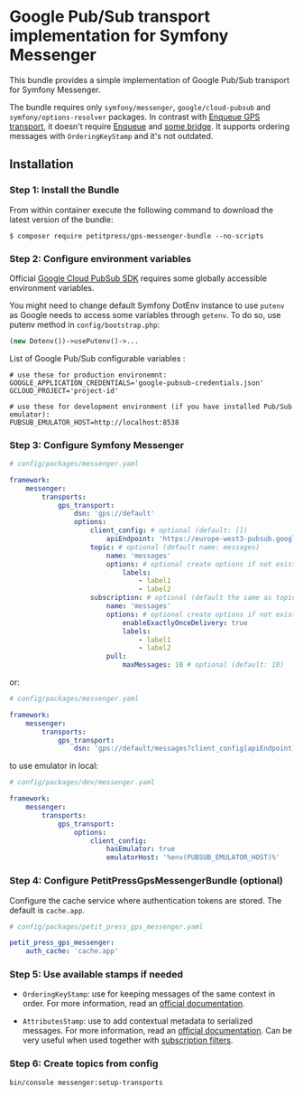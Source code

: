 Google Pub/Sub transport implementation for Symfony Messenger
========

This bundle provides a simple implementation of Google Pub/Sub transport for Symfony Messenger.

The bundle requires only `symfony/messenger`, `google/cloud-pubsub` and `symfony/options-resolver` packages. 
In contrast with [Enqueue GPS transport](https://github.com/php-enqueue/gps),
it doesn't require [Enqueue](https://github.com/php-enqueue) 
and [some bridge](https://github.com/sroze/messenger-enqueue-transport#readme). 
It supports ordering messages with `OrderingKeyStamp` and it's not outdated. 

## Installation

### Step 1: Install the Bundle

From within container execute the following command to download the latest version of the bundle:

```console
$ composer require petitpress/gps-messenger-bundle --no-scripts
```

### Step 2: Configure environment variables

Official [Google Cloud PubSub SDK](https://github.com/googleapis/google-cloud-php-pubsub) 
requires some globally accessible environment variables.

You might need to change default Symfony DotEnv instance to use `putenv` 
as Google needs to access some variables through `getenv`. To do so, use putenv method in `config/bootstrap.php`:
```php
(new Dotenv())->usePutenv()->...
```

List of Google Pub/Sub configurable variables :
```dotenv
# use these for production environemnt:
GOOGLE_APPLICATION_CREDENTIALS='google-pubsub-credentials.json'
GCLOUD_PROJECT='project-id'

# use these for development environment (if you have installed Pub/Sub emulator):
PUBSUB_EMULATOR_HOST=http://localhost:8538
```

### Step 3: Configure Symfony Messenger
```yaml
# config/packages/messenger.yaml

framework:
    messenger:
        transports:
            gps_transport:
                dsn: 'gps://default'
                options:
                    client_config: # optional (default: [])
                        apiEndpoint: 'https://europe-west3-pubsub.googleapis.com'
                    topic: # optional (default name: messages)
                        name: 'messages'
                        options: # optional create options if not exists (default: []), for all options take at look at https://googleapis.github.io/google-cloud-php/#/docs/google-cloud/v0.188.0/pubsub/topic?method=create
                            labels:
                                - label1
                                - label2
                    subscription: # optional (default the same as topic.name)
                        name: 'messages'
                        options: # optional create options if not exists (default: []), fol all options take a look at https://googleapis.github.io/google-cloud-php/#/docs/google-cloud/v0.188.0/pubsub/subscription?method=create
                            enableExactlyOnceDelivery: true
                            labels:
                                - label1
                                - label2
                        pull:
                            maxMessages: 10 # optional (default: 10)

```
or:
```yaml
# config/packages/messenger.yaml

framework:
    messenger:
        transports:
            gps_transport:
                dsn: 'gps://default/messages?client_config[apiEndpoint]=https://europe-west3-pubsub.googleapis.com&subscription[pull][maxMessages]=10'
```
to use emulator in local:
```yaml
# config/packages/dev/messenger.yaml

framework:
    messenger:
        transports:
            gps_transport:
                options:
                    client_config:
                        hasEmulator: true
                        emulatorHost: '%env(PUBSUB_EMULATOR_HOST)%'
```


### Step 4: Configure PetitPressGpsMessengerBundle (optional)

Configure the cache service where authentication tokens are stored. The default is `cache.app`.

```yaml
# config/packages/petit_press_gps_messenger.yaml

petit_press_gps_messenger:
    auth_cache: 'cache.app'
```

### Step 5: Use available stamps if needed

* `OrderingKeyStamp`: use for keeping messages of the same context in order. 
  For more information, read an [official documentation](https://cloud.google.com/pubsub/docs/publisher#using_ordering_keys).

* `AttributesStamp`: use to add contextual metadata to serialized messages. 
  For more information, read an [official documentation](https://cloud.google.com/pubsub/docs/publisher#using-attributes). 
  Can be very useful when used together with [subscription filters](https://cloud.google.com/pubsub/docs/subscription-message-filter).

### Step 6: Create topics from config
```bash
bin/console messenger:setup-transports
```
